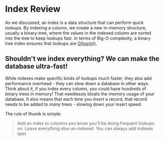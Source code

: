# Index Review

As we discussed, an index is a data structure that can perform quick lookups. By indexing a column, we create a new in-memory structure, usually a binary-tree, where the values in the indexed column are sorted into the tree to keep lookups fast. In terms of Big-O complexity, a binary tree index ensures that lookups are [O(log(n))](https://en.wikipedia.org/wiki/Big_O_notation).

## Shouldn't we index everything? We can make the database ultra-fast!


While indexes make specific kinds of lookups much faster, they also add performance overhead - they can slow down a database in other ways. Think about it, if you index every column, you could have hundreds of binary trees in memory! That needlessly bloats the memory usage of your database. It also means that each time you *insert* a record, that record needs to be added to *many* trees - slowing down your insert speed.

The rule of thumb is simple:

> Add an index to columns you know you'll be doing frequent lookups on. Leave everything else un-indexed. You can always add indexes later.
